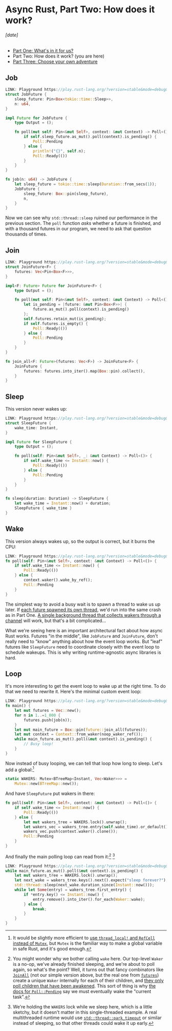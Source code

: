 # Async Rust, Part Two: How does it work?
###### \[date]

- [Part One: What's in it for us?](async_one.html)
- Part Two: How does it work? (you are here)
- [Part Three: Choose your own adventure](async_three.html)

## Job

```rust
LINK: Playground https://play.rust-lang.org/?version=stable&mode=debug&edition=2021&code=use+futures%3A%3Afuture%3B%0Ause+std%3A%3Afuture%3A%3AFuture%3B%0Ause+std%3A%3Apin%3A%3APin%3B%0Ause+std%3A%3Atask%3A%3A%7BContext%2C+Poll%7D%3B%0Ause+std%3A%3Atime%3A%3ADuration%3B%0A%0Astruct+JobFuture+%7B%0A++++sleep_future%3A+Pin%3CBox%3Ctokio%3A%3Atime%3A%3ASleep%3E%3E%2C%0A++++n%3A+u64%2C%0A%7D%0A%0Aimpl+Future+for+JobFuture+%7B%0A++++type+Output+%3D+%28%29%3B%0A%0A++++fn+poll%28mut+self%3A+Pin%3C%26mut+Self%3E%2C+context%3A+%26mut+Context%29+-%3E+Poll%3C%28%29%3E+%7B%0A++++++++if+self.sleep_future.as_mut%28%29.poll%28context%29.is_pending%28%29+%7B%0A++++++++++++Poll%3A%3APending%0A++++++++%7D+else+%7B%0A++++++++++++println%21%28%22%7B%7D%22%2C+self.n%29%3B%0A++++++++++++Poll%3A%3AReady%28%28%29%29%0A++++++++%7D%0A++++%7D%0A%7D%0A%0Afn+job%28n%3A+u64%29+-%3E+JobFuture+%7B%0A++++let+sleep_future+%3D+tokio%3A%3Atime%3A%3Asleep%28Duration%3A%3Afrom_secs%281%29%29%3B%0A++++JobFuture+%7B%0A++++++++sleep_future%3A+Box%3A%3Apin%28sleep_future%29%2C%0A++++++++n%2C%0A++++%7D%0A%7D%0A%0A%23%5Btokio%3A%3Amain%5D%0Aasync+fn+main%28%29+%7B%0A++++let+mut+futures+%3D+Vec%3A%3Anew%28%29%3B%0A++++for+n+in+1..%3D1_000+%7B%0A++++++++futures.push%28job%28n%29%29%3B%0A++++%7D%0A++++future%3A%3Ajoin_all%28futures%29.await%3B%0A%7D
struct JobFuture {
    sleep_future: Pin<Box<tokio::time::Sleep>>,
    n: u64,
}

impl Future for JobFuture {
    type Output = ();

    fn poll(mut self: Pin<&mut Self>, context: &mut Context) -> Poll<()> {
        if self.sleep_future.as_mut().poll(context).is_pending() {
            Poll::Pending
        } else {
            println!("{}", self.n);
            Poll::Ready(())
        }
    }
}

fn job(n: u64) -> JobFuture {
    let sleep_future = tokio::time::sleep(Duration::from_secs(1));
    JobFuture {
        sleep_future: Box::pin(sleep_future),
        n,
    }
}
```

Now we can see why `std::thread::sleep` ruined our performance in the previous
section. The `poll` function _asks_ whether a future is finished, and with a
thousand futures in our program, we need to ask that question thousands of
times.

## Join

```rust
LINK: Playground https://play.rust-lang.org/?version=stable&mode=debug&edition=2021&code=use+std%3A%3Afuture%3A%3AFuture%3B%0Ause+std%3A%3Apin%3A%3APin%3B%0Ause+std%3A%3Atask%3A%3A%7BContext%2C+Poll%7D%3B%0Ause+std%3A%3Atime%3A%3ADuration%3B%0A%0Aasync+fn+job%28n%3A+u64%29+%7B%0A++++tokio%3A%3Atime%3A%3Asleep%28Duration%3A%3Afrom_secs%281%29%29.await%3B%0A++++println%21%28%22%7Bn%7D%22%29%3B%0A%7D%0A%0Astruct+JoinFuture%3CF%3E+%7B%0A++++futures%3A+Vec%3CPin%3CBox%3CF%3E%3E%3E%2C%0A%7D%0A%0Aimpl%3CF%3A+Future%3E+Future+for+JoinFuture%3CF%3E+%7B%0A++++type+Output+%3D+%28%29%3B%0A%0A++++fn+poll%28mut+self%3A+Pin%3C%26mut+Self%3E%2C+context%3A+%26mut+Context%29+-%3E+Poll%3C%28%29%3E+%7B%0A++++++++let+is_pending+%3D+%7Cfuture%3A+%26mut+Pin%3CBox%3CF%3E%3E%7C+%7B%0A++++++++++++future.as_mut%28%29.poll%28context%29.is_pending%28%29%0A++++++++%7D%3B%0A++++++++self.futures.retain_mut%28is_pending%29%3B%0A++++++++if+self.futures.is_empty%28%29+%7B%0A++++++++++++Poll%3A%3AReady%28%28%29%29%0A++++++++%7D+else+%7B%0A++++++++++++Poll%3A%3APending%0A++++++++%7D%0A++++%7D%0A%7D%0A%0Afn+join_all%3CF%3A+Future%3E%28futures%3A+Vec%3CF%3E%29+-%3E+JoinFuture%3CF%3E+%7B%0A++++JoinFuture+%7B%0A++++++++futures%3A+futures.into_iter%28%29.map%28Box%3A%3Apin%29.collect%28%29%2C%0A++++%7D%0A%7D%0A%0A%23%5Btokio%3A%3Amain%5D%0Aasync+fn+main%28%29+%7B%0A++++let+mut+futures+%3D+Vec%3A%3Anew%28%29%3B%0A++++for+n+in+1..%3D1_000+%7B%0A++++++++futures.push%28job%28n%29%29%3B%0A++++%7D%0A++++join_all%28futures%29.await%3B%0A%7D
struct JoinFuture<F> {
    futures: Vec<Pin<Box<F>>>,
}

impl<F: Future> Future for JoinFuture<F> {
    type Output = ();

    fn poll(mut self: Pin<&mut Self>, context: &mut Context) -> Poll<()> {
        let is_pending = |future: &mut Pin<Box<F>>| {
            future.as_mut().poll(context).is_pending()
        };
        self.futures.retain_mut(is_pending);
        if self.futures.is_empty() {
            Poll::Ready(())
        } else {
            Poll::Pending
        }
    }
}

fn join_all<F: Future>(futures: Vec<F>) -> JoinFuture<F> {
    JoinFuture {
        futures: futures.into_iter().map(Box::pin).collect(),
    }
}
```

## Sleep

This version never wakes up:

```rust
LINK: Playground https://play.rust-lang.org/?version=stable&mode=debug&edition=2021&code=use+futures%3A%3Afuture%3B%0Ause+std%3A%3Afuture%3A%3AFuture%3B%0Ause+std%3A%3Apin%3A%3APin%3B%0Ause+std%3A%3Atask%3A%3A%7BContext%2C+Poll%7D%3B%0Ause+std%3A%3Atime%3A%3A%7BDuration%2C+Instant%7D%3B%0A%0Astruct+SleepFuture+%7B%0A++++wake_time%3A+Instant%2C%0A%7D%0A%0Aimpl+Future+for+SleepFuture+%7B%0A++++type+Output+%3D+%28%29%3B%0A%0A++++fn+poll%28self%3A+Pin%3C%26mut+Self%3E%2C+_%3A+%26mut+Context%29+-%3E+Poll%3C%28%29%3E+%7B%0A++++++++if+self.wake_time+%3C%3D+Instant%3A%3Anow%28%29+%7B%0A++++++++++++Poll%3A%3AReady%28%28%29%29%0A++++++++%7D+else+%7B%0A++++++++++++Poll%3A%3APending%0A++++++++%7D%0A++++%7D%0A%7D%0A%0Afn+sleep%28duration%3A+Duration%29+-%3E+SleepFuture+%7B%0A++++let+wake_time+%3D+Instant%3A%3Anow%28%29+%2B+duration%3B%0A++++SleepFuture+%7B+wake_time+%7D%0A%7D%0A%0Aasync+fn+job%28n%3A+u64%29+%7B%0A++++sleep%28Duration%3A%3Afrom_secs%281%29%29.await%3B%0A++++println%21%28%22%7Bn%7D%22%29%3B%0A%7D%0A%0A%23%5Btokio%3A%3Amain%5D%0Aasync+fn+main%28%29+%7B%0A++++let+mut+futures+%3D+Vec%3A%3Anew%28%29%3B%0A++++for+n+in+1..%3D1_000+%7B%0A++++++++futures.push%28job%28n%29%29%3B%0A++++%7D%0A++++future%3A%3Ajoin_all%28futures%29.await%3B%0A%7D
struct SleepFuture {
    wake_time: Instant,
}

impl Future for SleepFuture {
    type Output = ();

    fn poll(self: Pin<&mut Self>, _: &mut Context) -> Poll<()> {
        if self.wake_time <= Instant::now() {
            Poll::Ready(())
        } else {
            Poll::Pending
        }
    }
}

fn sleep(duration: Duration) -> SleepFuture {
    let wake_time = Instant::now() + duration;
    SleepFuture { wake_time }
}
```

## Wake

This version always wakes up, so the output is correct, but it burns the CPU:

```rust
LINK: Playground https://play.rust-lang.org/?version=stable&mode=debug&edition=2021&code=use+futures%3A%3Afuture%3B%0Ause+std%3A%3Afuture%3A%3AFuture%3B%0Ause+std%3A%3Apin%3A%3APin%3B%0Ause+std%3A%3Atask%3A%3A%7BContext%2C+Poll%7D%3B%0Ause+std%3A%3Atime%3A%3A%7BDuration%2C+Instant%7D%3B%0A%0Astruct+SleepFuture+%7B%0A++++wake_time%3A+Instant%2C%0A%7D%0A%0Aimpl+Future+for+SleepFuture+%7B%0A++++type+Output+%3D+%28%29%3B%0A%0A++++fn+poll%28self%3A+Pin%3C%26mut+Self%3E%2C+context%3A+%26mut+Context%29+-%3E+Poll%3C%28%29%3E+%7B%0A++++++++if+self.wake_time+%3C%3D+Instant%3A%3Anow%28%29+%7B%0A++++++++++++Poll%3A%3AReady%28%28%29%29%0A++++++++%7D+else+%7B%0A++++++++++++context.waker%28%29.wake_by_ref%28%29%3B%0A++++++++++++Poll%3A%3APending%0A++++++++%7D%0A++++%7D%0A%7D%0A%0Afn+sleep%28duration%3A+Duration%29+-%3E+SleepFuture+%7B%0A++++let+wake_time+%3D+Instant%3A%3Anow%28%29+%2B+duration%3B%0A++++SleepFuture+%7B+wake_time+%7D%0A%7D%0A%0Aasync+fn+job%28n%3A+u64%29+%7B%0A++++sleep%28Duration%3A%3Afrom_secs%281%29%29.await%3B%0A++++println%21%28%22%7Bn%7D%22%29%3B%0A%7D%0A%0A%23%5Btokio%3A%3Amain%5D%0Aasync+fn+main%28%29+%7B%0A++++let+mut+futures+%3D+Vec%3A%3Anew%28%29%3B%0A++++for+n+in+1..%3D1_000+%7B%0A++++++++futures.push%28job%28n%29%29%3B%0A++++%7D%0A++++future%3A%3Ajoin_all%28futures%29.await%3B%0A%7D
fn poll(self: Pin<&mut Self>, context: &mut Context) -> Poll<()> {
    if self.wake_time <= Instant::now() {
        Poll::Ready(())
    } else {
        context.waker().wake_by_ref();
        Poll::Pending
    }
}
```

The simplest way to avoid a busy wait is to spawn a thread to wake us up later.
If [each future spawned its own thread][same_crash], we'd run into the same
crash as in Part One. [A single background thread that collects wakers through
a channel][background_thread] will work, but that's a bit complicated...

[same_crash]: https://play.rust-lang.org/?version=stable&mode=debug&edition=2021&code=use+futures%3A%3Afuture%3B%0Ause+std%3A%3Afuture%3A%3AFuture%3B%0Ause+std%3A%3Apin%3A%3APin%3B%0Ause+std%3A%3Atask%3A%3A%7BContext%2C+Poll%7D%3B%0Ause+std%3A%3Atime%3A%3A%7BDuration%2C+Instant%7D%3B%0A%0Astruct+SleepFuture+%7B%0A++++wake_time%3A+Instant%2C%0A%7D%0A%0Aimpl+Future+for+SleepFuture+%7B%0A++++type+Output+%3D+%28%29%3B%0A%0A++++fn+poll%28self%3A+Pin%3C%26mut+Self%3E%2C+context%3A+%26mut+Context%29+-%3E+Poll%3C%28%29%3E+%7B%0A++++++++if+self.wake_time+%3C%3D+Instant%3A%3Anow%28%29+%7B%0A++++++++++++Poll%3A%3AReady%28%28%29%29%0A++++++++%7D+else+%7B%0A++++++++++++let+wake_time+%3D+self.wake_time%3B%0A++++++++++++let+waker+%3D+context.waker%28%29.clone%28%29%3B%0A++++++++++++std%3A%3Athread%3A%3Aspawn%28move+%7C%7C+%7B%0A++++++++++++++++std%3A%3Athread%3A%3Asleep%28wake_time.saturating_duration_since%28Instant%3A%3Anow%28%29%29%29%3B%0A++++++++++++++++waker.wake%28%29%3B%0A++++++++++++%7D%29%3B%0A++++++++++++Poll%3A%3APending%0A++++++++%7D%0A++++%7D%0A%7D%0A%0Afn+sleep%28duration%3A+Duration%29+-%3E+SleepFuture+%7B%0A++++let+wake_time+%3D+Instant%3A%3Anow%28%29+%2B+duration%3B%0A++++SleepFuture+%7B+wake_time+%7D%0A%7D%0A%0Aasync+fn+job%28n%3A+u64%29+%7B%0A++++sleep%28Duration%3A%3Afrom_secs%281%29%29.await%3B%0A++++println%21%28%22%7Bn%7D%22%29%3B%0A%7D%0A%0A%23%5Btokio%3A%3Amain%5D%0Aasync+fn+main%28%29+%7B%0A++++let+mut+futures+%3D+Vec%3A%3Anew%28%29%3B%0A++++for+n+in+1..%3D1_000+%7B%0A++++++++futures.push%28job%28n%29%29%3B%0A++++%7D%0A++++future%3A%3Ajoin_all%28futures%29.await%3B%0A%7D

[background_thread]: https://play.rust-lang.org/?version=stable&mode=debug&edition=2021&code=use+crossbeam_channel%3A%3ARecvTimeoutError%3B%0Ause+crossbeam_channel%3A%3ASender%3B%0Ause+futures%3A%3Afuture%3B%0Ause+std%3A%3Acollections%3A%3ABTreeMap%3B%0Ause+std%3A%3Afuture%3A%3AFuture%3B%0Ause+std%3A%3Apin%3A%3APin%3B%0Ause+std%3A%3Async%3A%3ALazyLock%3B%0Ause+std%3A%3Atask%3A%3A%7BContext%2C+Poll%2C+Waker%7D%3B%0Ause+std%3A%3Atime%3A%3A%7BDuration%2C+Instant%7D%3B%0A%0Astatic+WAKER_SENDER%3A+LazyLock%3CSender%3C%28Instant%2C+Waker%29%3E%3E+%3D+LazyLock%3A%3Anew%28%7C%7C+%7B%0A++++let+%28sender%2C+receiver%29+%3D+crossbeam_channel%3A%3Aunbounded%3A%3A%3C%28Instant%2C+Waker%29%3E%28%29%3B%0A++++%2F%2F+Kick+off+the+waker+thread+the+first+time+this+sender+is+used.%0A++++std%3A%3Athread%3A%3Aspawn%28move+%7C%7C+%7B%0A++++++++%2F%2F+A+sorted+multimap+of+wake+times+and+wakers.+The+soonest+wake+time+will+be+first.%0A++++++++let+mut+tree+%3D+BTreeMap%3A%3A%3CInstant%2C+Vec%3CWaker%3E%3E%3A%3Anew%28%29%3B%0A++++++++loop+%7B%0A++++++++++++%2F%2F+Wait+to+receive+a+new+%28wake_time%2C+waker%29+pair.+If+we+already+have+one+or+more%0A++++++++++++%2F%2F+wakers%2C+wait+with+a+timeout%2C+waking+up+at+the+earliest+known+wake+time.+Otherwise%2C%0A++++++++++++%2F%2F+wait+with+no+timeout.%0A++++++++++++let+new_pair+%3D+if+let+Some%28%28first_wake_time%2C+_%29%29+%3D+tree.first_key_value%28%29+%7B%0A++++++++++++++++let+timeout+%3D+first_wake_time.saturating_duration_since%28Instant%3A%3Anow%28%29%29%3B%0A++++++++++++++++match+receiver.recv_timeout%28timeout%29+%7B%0A++++++++++++++++++++Ok%28%28wake_time%2C+waker%29%29+%3D%3E+Some%28%28wake_time%2C+waker%29%29%2C%0A++++++++++++++++++++Err%28RecvTimeoutError%3A%3ATimeout%29+%3D%3E+None%2C%0A++++++++++++++++++++Err%28RecvTimeoutError%3A%3ADisconnected%29+%3D%3E+unreachable%21%28%29%2C%0A++++++++++++++++%7D%0A++++++++++++%7D+else+%7B%0A++++++++++++++++match+receiver.recv%28%29+%7B%0A++++++++++++++++++++Ok%28%28wake_time%2C+waker%29%29+%3D%3E+Some%28%28wake_time%2C+waker%29%29%2C%0A++++++++++++++++++++Err%28_%29+%3D%3E+unreachable%21%28%29%2C%0A++++++++++++++++%7D%0A++++++++++++%7D%3B%0A++++++++++++%2F%2F+If+we+got+a+waker+pair+above+%28i.e.+we+didn%27t+time+out%29%2C+add+it+to+the+map.%0A++++++++++++if+let+Some%28%28wake_time%2C+waker%29%29+%3D+new_pair+%7B%0A++++++++++++++++tree.entry%28wake_time%29.or_default%28%29.push%28waker.clone%28%29%29%3B%0A++++++++++++%7D%0A++++++++++++%2F%2F+Loop+over+all+the+wakers+whose+wake+time+has+passed%2C+removing+them+from+the+map+and%0A++++++++++++%2F%2F+invoking+them.%0A++++++++++++while+let+Some%28entry%29+%3D+tree.first_entry%28%29+%7B%0A++++++++++++++++if+*entry.key%28%29+%3C%3D+Instant%3A%3Anow%28%29+%7B%0A++++++++++++++++++++entry.remove%28%29.into_iter%28%29.for_each%28Waker%3A%3Awake%29%3B%0A++++++++++++++++%7D+else+%7B%0A++++++++++++++++++++break%3B%0A++++++++++++++++%7D%0A++++++++++++%7D%0A++++++++%7D%0A++++%7D%29%3B%0A++++sender%0A%7D%29%3B%0A%0Astruct+SleepFuture+%7B%0A++++wake_time%3A+Instant%2C%0A%7D%0A%0Aimpl+Future+for+SleepFuture+%7B%0A++++type+Output+%3D+%28%29%3B%0A%0A++++fn+poll%28self%3A+Pin%3C%26mut+Self%3E%2C+context%3A+%26mut+Context%29+-%3E+Poll%3C%28%29%3E+%7B%0A++++++++if+self.wake_time+%3C%3D+Instant%3A%3Anow%28%29+%7B%0A++++++++++++Poll%3A%3AReady%28%28%29%29%0A++++++++%7D+else+%7B%0A++++++++++++let+waker_pair+%3D+%28self.wake_time%2C+context.waker%28%29.clone%28%29%29%3B%0A++++++++++++WAKER_SENDER.send%28waker_pair%29.unwrap%28%29%3B%0A++++++++++++Poll%3A%3APending%0A++++++++%7D%0A++++%7D%0A%7D%0A%0Afn+sleep%28duration%3A+Duration%29+-%3E+SleepFuture+%7B%0A++++let+wake_time+%3D+Instant%3A%3Anow%28%29+%2B+duration%3B%0A++++SleepFuture+%7B+wake_time+%7D%0A%7D%0A%0Aasync+fn+job%28n%3A+u64%29+%7B%0A++++sleep%28Duration%3A%3Afrom_secs%281%29%29.await%3B%0A++++println%21%28%22%7Bn%7D%22%29%3B%0A%7D%0A%0A%23%5Btokio%3A%3Amain%5D%0Aasync+fn+main%28%29+%7B%0A++++let+mut+futures+%3D+Vec%3A%3Anew%28%29%3B%0A++++for+n+in+1..%3D1_000+%7B%0A++++++++futures.push%28job%28n%29%29%3B%0A++++%7D%0A++++future%3A%3Ajoin_all%28futures%29.await%3B%0A%7D

What we're seeing here is an important architectural fact about how async Rust
works. Futures "in the middle", like `JobFuture` and `JoinFuture`, don't really
need to "know" anything about how the event loop works. But "leaf" futures like
`SleepFuture` need to coordinate closely with the event loop to schedule
wakeups. This is why writing runtime-agnostic async libraries is hard.

## Loop

It's more interesting to get the event loop to wake up at the right time. To do
that we need to rewrite it. Here's the minimal custom event loop:

```rust
LINK: Playground https://play.rust-lang.org/?version=stable&mode=debug&edition=2021&code=use+futures%3A%3Afuture%3B%0Ause+futures%3A%3Atask%3A%3Anoop_waker_ref%3B%0Ause+std%3A%3Afuture%3A%3AFuture%3B%0Ause+std%3A%3Apin%3A%3APin%3B%0Ause+std%3A%3Atask%3A%3A%7BContext%2C+Poll%7D%3B%0Ause+std%3A%3Atime%3A%3A%7BDuration%2C+Instant%7D%3B%0A%0Astruct+SleepFuture+%7B%0A++++wake_time%3A+Instant%2C%0A%7D%0A%0Aimpl+Future+for+SleepFuture+%7B%0A++++type+Output+%3D+%28%29%3B%0A%0A++++fn+poll%28self%3A+Pin%3C%26mut+Self%3E%2C+context%3A+%26mut+Context%29+-%3E+Poll%3C%28%29%3E+%7B%0A++++++++if+self.wake_time+%3C%3D+Instant%3A%3Anow%28%29+%7B%0A++++++++++++Poll%3A%3AReady%28%28%29%29%0A++++++++%7D+else+%7B%0A++++++++++++context.waker%28%29.wake_by_ref%28%29%3B%0A++++++++++++Poll%3A%3APending%0A++++++++%7D%0A++++%7D%0A%7D%0A%0Afn+sleep%28duration%3A+Duration%29+-%3E+SleepFuture+%7B%0A++++let+wake_time+%3D+Instant%3A%3Anow%28%29+%2B+duration%3B%0A++++SleepFuture+%7B+wake_time+%7D%0A%7D%0A%0Aasync+fn+job%28n%3A+u64%29+%7B%0A++++sleep%28Duration%3A%3Afrom_secs%281%29%29.await%3B%0A++++println%21%28%22%7Bn%7D%22%29%3B%0A%7D%0A%0Afn+main%28%29+%7B%0A++++let+mut+futures+%3D+Vec%3A%3Anew%28%29%3B%0A++++for+n+in+1..%3D1_000+%7B%0A++++++++futures.push%28job%28n%29%29%3B%0A++++%7D%0A++++let+mut+main_future+%3D+Box%3A%3Apin%28future%3A%3Ajoin_all%28futures%29%29%3B%0A++++let+mut+context+%3D+Context%3A%3Afrom_waker%28noop_waker_ref%28%29%29%3B%0A++++while+main_future.as_mut%28%29.poll%28%26mut+context%29.is_pending%28%29+%7B%0A++++++++%2F%2F+Busy+loop%21%0A++++%7D%0A%7D
fn main() {
    let mut futures = Vec::new();
    for n in 1..=1_000 {
        futures.push(job(n));
    }
    let mut main_future = Box::pin(future::join_all(futures));
    let mut context = Context::from_waker(noop_waker_ref());
    while main_future.as_mut().poll(&mut context).is_pending() {
        // Busy loop!
    }
}
```

Now instead of busy looping, we can tell that loop how long to sleep. Let's add
a global:[^thread_local]

[^thread_local]: It would be slightly more efficient to [use `thread_local!`
    and `RefCell` instead of `Mutex`][thread_local], but `Mutex` is the
    familiar way to make a global variable in safe Rust, and it's good enough.

[thread_local]: https://play.rust-lang.org/?version=stable&mode=debug&edition=2021&code=use+futures%3A%3Afuture%3B%0Ause+futures%3A%3Atask%3A%3Anoop_waker_ref%3B%0Ause+std%3A%3Acell%3A%3ARefCell%3B%0Ause+std%3A%3Acollections%3A%3ABTreeMap%3B%0Ause+std%3A%3Afuture%3A%3AFuture%3B%0Ause+std%3A%3Apin%3A%3APin%3B%0Ause+std%3A%3Atask%3A%3A%7BContext%2C+Poll%2C+Waker%7D%3B%0Ause+std%3A%3Atime%3A%3A%7BDuration%2C+Instant%7D%3B%0A%0Astd%3A%3Athread_local%21+%7B%0A++++static+WAKERS%3A+RefCell%3CBTreeMap%3CInstant%2C+Vec%3CWaker%3E%3E%3E+%3D+RefCell%3A%3Anew%28BTreeMap%3A%3Anew%28%29%29%3B%0A%7D%0A%0Astruct+SleepFuture+%7B%0A++++wake_time%3A+Instant%2C%0A%7D%0A%0Aimpl+Future+for+SleepFuture+%7B%0A++++type+Output+%3D+%28%29%3B%0A%0A++++fn+poll%28self%3A+Pin%3C%26mut+Self%3E%2C+context%3A+%26mut+Context%29+-%3E+Poll%3C%28%29%3E+%7B%0A++++++++if+self.wake_time+%3C%3D+Instant%3A%3Anow%28%29+%7B%0A++++++++++++Poll%3A%3AReady%28%28%29%29%0A++++++++%7D+else+%7B%0A++++++++++++WAKERS.with_borrow_mut%28%7Cwakers_tree%7C+%7B%0A++++++++++++++++let+wakers_vec+%3D+wakers_tree.entry%28self.wake_time%29.or_default%28%29%3B%0A++++++++++++++++wakers_vec.push%28context.waker%28%29.clone%28%29%29%3B%0A++++++++++++++++Poll%3A%3APending%0A++++++++++++%7D%29%0A++++++++%7D%0A++++%7D%0A%7D%0A%0Afn+sleep%28duration%3A+Duration%29+-%3E+SleepFuture+%7B%0A++++let+wake_time+%3D+Instant%3A%3Anow%28%29+%2B+duration%3B%0A++++SleepFuture+%7B+wake_time+%7D%0A%7D%0A%0Aasync+fn+job%28n%3A+u64%29+%7B%0A++++sleep%28Duration%3A%3Afrom_secs%281%29%29.await%3B%0A++++println%21%28%22%7Bn%7D%22%29%3B%0A%7D%0A%0Afn+main%28%29+%7B%0A++++let+mut+futures+%3D+Vec%3A%3Anew%28%29%3B%0A++++for+n+in+1..%3D1_000+%7B%0A++++++++futures.push%28job%28n%29%29%3B%0A++++%7D%0A++++let+mut+main_future+%3D+Box%3A%3Apin%28future%3A%3Ajoin_all%28futures%29%29%3B%0A++++let+mut+context+%3D+Context%3A%3Afrom_waker%28noop_waker_ref%28%29%29%3B%0A++++while+main_future.as_mut%28%29.poll%28%26mut+context%29.is_pending%28%29+%7B%0A++++++++WAKERS.with_borrow_mut%28%7Cwakers_tree%7C+%7B%0A++++++++++++let+next_wake+%3D+wakers_tree.keys%28%29.next%28%29.expect%28%22sleep+forever%3F%22%29%3B%0A++++++++++++std%3A%3Athread%3A%3Asleep%28next_wake.duration_since%28Instant%3A%3Anow%28%29%29%29%3B%0A++++++++++++while+let+Some%28entry%29+%3D+wakers_tree.first_entry%28%29+%7B%0A++++++++++++++++if+*entry.key%28%29+%3C%3D+Instant%3A%3Anow%28%29+%7B%0A++++++++++++++++++++entry.remove%28%29.into_iter%28%29.for_each%28Waker%3A%3Awake%29%3B%0A++++++++++++++++%7D+else+%7B%0A++++++++++++++++++++break%3B%0A++++++++++++++++%7D%0A++++++++++++%7D%0A++++++++%7D%29%3B%0A++++%7D%0A%7D

```rust
static WAKERS: Mutex<BTreeMap<Instant, Vec<Waker>>> =
    Mutex::new(BTreeMap::new());
```

And have `SleepFuture` put wakers in there:

```rust
fn poll(self: Pin<&mut Self>, context: &mut Context) -> Poll<()> {
    if self.wake_time <= Instant::now() {
        Poll::Ready(())
    } else {
        let mut wakers_tree = WAKERS.lock().unwrap();
        let wakers_vec = wakers_tree.entry(self.wake_time).or_default();
        wakers_vec.push(context.waker().clone());
        Poll::Pending
    }
}
```

And finally the main polling loop can read from it:[^instant_only] [^hold_lock]

[^instant_only]: You might wonder why we bother calling `wake` here. Our
    top-level `Waker` is a no-op, we've already finished sleeping, and we're
    about to poll again, so what's the point? Well, it turns out that fancy
    combinators like [`JoinAll`] (not our simple version above, but the real
    one from [`futures`]) create a unique `Waker` internally for each of their
    children, and [they only poll children that have been awakened][skip_wake].
    This sort of thing is why [the docs for `Poll::Pending`][contract] say we
    must eventually wake the "current task".

[`JoinAll`]: https://docs.rs/futures/latest/futures/future/fn.join_all.html
[`futures`]: https://docs.rs/futures
[contract]: https://doc.rust-lang.org/std/task/enum.Poll.html#variant.Pending

[skip_wake]: https://play.rust-lang.org/?version=stable&mode=debug&edition=2021&code=use+futures%3A%3Afuture%3B%0Ause+futures%3A%3Atask%3A%3Anoop_waker_ref%3B%0Ause+std%3A%3Acollections%3A%3ABTreeMap%3B%0Ause+std%3A%3Afuture%3A%3AFuture%3B%0Ause+std%3A%3Apin%3A%3APin%3B%0Ause+std%3A%3Async%3A%3AMutex%3B%0Ause+std%3A%3Atask%3A%3A%7BContext%2C+Poll%2C+Waker%7D%3B%0Ause+std%3A%3Atime%3A%3A%7BDuration%2C+Instant%7D%3B%0A%0Astatic+WAKERS%3A+Mutex%3CBTreeMap%3CInstant%2C+Vec%3CWaker%3E%3E%3E+%3D+Mutex%3A%3Anew%28BTreeMap%3A%3Anew%28%29%29%3B%0A%0Astruct+SleepFuture+%7B%0A++++wake_time%3A+Instant%2C%0A%7D%0A%0Aimpl+Future+for+SleepFuture+%7B%0A++++type+Output+%3D+%28%29%3B%0A%0A++++fn+poll%28self%3A+Pin%3C%26mut+Self%3E%2C+context%3A+%26mut+Context%29+-%3E+Poll%3C%28%29%3E+%7B%0A++++++++if+self.wake_time+%3C%3D+Instant%3A%3Anow%28%29+%7B%0A++++++++++++Poll%3A%3AReady%28%28%29%29%0A++++++++%7D+else+%7B%0A++++++++++++let+mut+wakers_tree+%3D+WAKERS.lock%28%29.unwrap%28%29%3B%0A++++++++++++let+wakers_vec+%3D+wakers_tree.entry%28self.wake_time%29.or_default%28%29%3B%0A++++++++++++wakers_vec.push%28context.waker%28%29.clone%28%29%29%3B%0A++++++++++++Poll%3A%3APending%0A++++++++%7D%0A++++%7D%0A%7D%0A%0Afn+sleep%28duration%3A+Duration%29+-%3E+SleepFuture+%7B%0A++++let+wake_time+%3D+Instant%3A%3Anow%28%29+%2B+duration%3B%0A++++SleepFuture+%7B+wake_time+%7D%0A%7D%0A%0Aasync+fn+job%28n%3A+u64%29+%7B%0A++++sleep%28Duration%3A%3Afrom_secs%281%29%29.await%3B%0A++++println%21%28%22%7Bn%7D%22%29%3B%0A%7D%0A%0Afn+main%28%29+%7B%0A++++let+mut+futures+%3D+Vec%3A%3Anew%28%29%3B%0A++++for+n+in+1..%3D1_000+%7B%0A++++++++futures.push%28job%28n%29%29%3B%0A++++%7D%0A++++let+mut+main_future+%3D+Box%3A%3Apin%28future%3A%3Ajoin_all%28futures%29%29%3B%0A++++let+mut+context+%3D+Context%3A%3Afrom_waker%28noop_waker_ref%28%29%29%3B%0A++++while+main_future.as_mut%28%29.poll%28%26mut+context%29.is_pending%28%29+%7B%0A++++++++let+mut+wakers_tree+%3D+WAKERS.lock%28%29.unwrap%28%29%3B%0A++++++++let+next_wake+%3D+wakers_tree%0A++++++++++++.keys%28%29%0A++++++++++++.next%28%29%0A++++++++++++.expect%28%22OOPS%21+The+main+future+is+Pending+but+there%27s+no+wake+time.%22%29%3B%0A++++++++std%3A%3Athread%3A%3Asleep%28next_wake.duration_since%28Instant%3A%3Anow%28%29%29%29%3B%0A++++++++while+let+Some%28entry%29+%3D+wakers_tree.first_entry%28%29+%7B%0A++++++++++++if+*entry.key%28%29+%3C%3D+Instant%3A%3Anow%28%29+%7B%0A++++++++++++++++%2F%2F+OOPS%3A+Skip+invoking+the+wakers.+This+eventually+leads+to+a+panic+above%2C+because%0A++++++++++++++++%2F%2F+JoinAll+will+return+Pending+without+polling+any+of+its+children+a+second+time.%0A++++++++++++++++%2F%2F+NOTE%3A+As+of+futures+v0.3.30%2C+you+can+%22fix%22+this+by+reducing+the+number+of+jobs%0A++++++++++++++++%2F%2F+to+30+or+fewer.+Below+that+threshold%2C+JoinAll+falls+back+to+a+simple%0A++++++++++++++++%2F%2F+implementation+that+always+polls+its+children.%0A++++++++++++++++%2F%2F+https%3A%2F%2Fdocs.rs%2Ffutures%2F0.3.30%2Ffutures%2Ffuture%2Ffn.join_all.html%23see-also%0A++++++++++++++++%2F%2F+https%3A%2F%2Fdocs.rs%2Ffutures-util%2F0.3.30%2Fsrc%2Ffutures_util%2Ffuture%2Fjoin_all.rs.html%2335%0A++++++++++++++++entry.remove%28%29%3B%0A++++++++++++%7D+else+%7B%0A++++++++++++++++break%3B%0A++++++++++++%7D%0A++++++++%7D%0A++++%7D%0A%7D

[^hold_lock]: We're holding the `WAKERS` lock while we sleep here, which is a
    little sketchy, but it doesn't matter in this single-threaded example. A
    real multithreaded runtime would use [`std::thread::park_timeout`] or
    similar instead of sleeping, so that other threads could wake it up early.

[`std::thread::park_timeout`]: https://doc.rust-lang.org/std/thread/fn.park_timeout.html

```rust
LINK: Playground https://play.rust-lang.org/?version=stable&mode=debug&edition=2021&code=use+futures%3A%3Afuture%3B%0Ause+futures%3A%3Atask%3A%3Anoop_waker_ref%3B%0Ause+std%3A%3Acollections%3A%3ABTreeMap%3B%0Ause+std%3A%3Afuture%3A%3AFuture%3B%0Ause+std%3A%3Apin%3A%3APin%3B%0Ause+std%3A%3Async%3A%3AMutex%3B%0Ause+std%3A%3Atask%3A%3A%7BContext%2C+Poll%2C+Waker%7D%3B%0Ause+std%3A%3Atime%3A%3A%7BDuration%2C+Instant%7D%3B%0A%0Astatic+WAKERS%3A+Mutex%3CBTreeMap%3CInstant%2C+Vec%3CWaker%3E%3E%3E+%3D+Mutex%3A%3Anew%28BTreeMap%3A%3Anew%28%29%29%3B%0A%0Astruct+SleepFuture+%7B%0A++++wake_time%3A+Instant%2C%0A%7D%0A%0Aimpl+Future+for+SleepFuture+%7B%0A++++type+Output+%3D+%28%29%3B%0A%0A++++fn+poll%28self%3A+Pin%3C%26mut+Self%3E%2C+context%3A+%26mut+Context%29+-%3E+Poll%3C%28%29%3E+%7B%0A++++++++if+self.wake_time+%3C%3D+Instant%3A%3Anow%28%29+%7B%0A++++++++++++Poll%3A%3AReady%28%28%29%29%0A++++++++%7D+else+%7B%0A++++++++++++let+mut+wakers_tree+%3D+WAKERS.lock%28%29.unwrap%28%29%3B%0A++++++++++++let+wakers_vec+%3D+wakers_tree.entry%28self.wake_time%29.or_default%28%29%3B%0A++++++++++++wakers_vec.push%28context.waker%28%29.clone%28%29%29%3B%0A++++++++++++Poll%3A%3APending%0A++++++++%7D%0A++++%7D%0A%7D%0A%0Afn+sleep%28duration%3A+Duration%29+-%3E+SleepFuture+%7B%0A++++let+wake_time+%3D+Instant%3A%3Anow%28%29+%2B+duration%3B%0A++++SleepFuture+%7B+wake_time+%7D%0A%7D%0A%0Aasync+fn+job%28n%3A+u64%29+%7B%0A++++sleep%28Duration%3A%3Afrom_secs%281%29%29.await%3B%0A++++println%21%28%22%7Bn%7D%22%29%3B%0A%7D%0A%0Afn+main%28%29+%7B%0A++++let+mut+futures+%3D+Vec%3A%3Anew%28%29%3B%0A++++for+n+in+1..%3D1_000+%7B%0A++++++++futures.push%28job%28n%29%29%3B%0A++++%7D%0A++++let+mut+main_future+%3D+Box%3A%3Apin%28future%3A%3Ajoin_all%28futures%29%29%3B%0A++++let+mut+context+%3D+Context%3A%3Afrom_waker%28noop_waker_ref%28%29%29%3B%0A++++while+main_future.as_mut%28%29.poll%28%26mut+context%29.is_pending%28%29+%7B%0A++++++++let+mut+wakers_tree+%3D+WAKERS.lock%28%29.unwrap%28%29%3B%0A++++++++let+next_wake+%3D+wakers_tree.keys%28%29.next%28%29.expect%28%22sleep+forever%3F%22%29%3B%0A++++++++std%3A%3Athread%3A%3Asleep%28next_wake.saturating_duration_since%28Instant%3A%3Anow%28%29%29%29%3B%0A++++++++while+let+Some%28entry%29+%3D+wakers_tree.first_entry%28%29+%7B%0A++++++++++++if+*entry.key%28%29+%3C%3D+Instant%3A%3Anow%28%29+%7B%0A++++++++++++++++entry.remove%28%29.into_iter%28%29.for_each%28Waker%3A%3Awake%29%3B%0A++++++++++++%7D+else+%7B%0A++++++++++++++++break%3B%0A++++++++++++%7D%0A++++++++%7D%0A++++%7D%0A%7D
while main_future.as_mut().poll(&mut context).is_pending() {
    let mut wakers_tree = WAKERS.lock().unwrap();
    let next_wake = wakers_tree.keys().next().expect("sleep forever?");
    std::thread::sleep(next_wake.duration_since(Instant::now()));
    while let Some(entry) = wakers_tree.first_entry() {
        if *entry.key() <= Instant::now() {
            entry.remove().into_iter().for_each(Waker::wake);
        } else {
            break;
        }
    }
}
```
